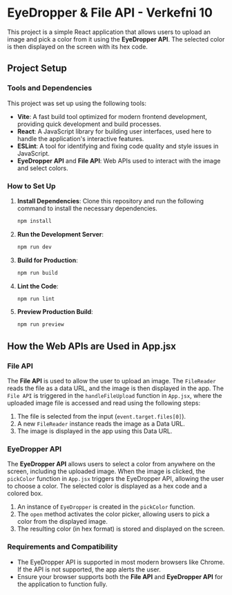 # EyeDropper & File API - Verkefni 10

This project is a simple React application that allows users to upload an image and pick a color from it using the **EyeDropper API**. The selected color is then displayed on the screen with its hex code.

## Project Setup

### Tools and Dependencies

This project was set up using the following tools:

- **Vite**: A fast build tool optimized for modern frontend development, providing quick development and build processes.
- **React**: A JavaScript library for building user interfaces, used here to handle the application's interactive features.
- **ESLint**: A tool for identifying and fixing code quality and style issues in JavaScript.
- **EyeDropper API** and **File API**: Web APIs used to interact with the image and select colors.

### How to Set Up

1. **Install Dependencies**: Clone this repository and run the following command to install the necessary dependencies.
   ```bash
   npm install
   ```

2. **Run the Development Server**:
   ```bash
   npm run dev
   ```

3. **Build for Production**:
   ```bash
   npm run build
   ```

4. **Lint the Code**:
   ```bash
   npm run lint
   ```

5. **Preview Production Build**:
   ```bash
   npm run preview
   ```

## How the Web APIs are Used in App.jsx

### File API

The **File API** is used to allow the user to upload an image. The `FileReader` reads the file as a data URL, and the image is then displayed in the app. The `File API` is triggered in the `handleFileUpload` function in `App.jsx`, where the uploaded image file is accessed and read using the following steps:

1. The file is selected from the input (`event.target.files[0]`).
2. A new `FileReader` instance reads the image as a Data URL.
3. The image is displayed in the app using this Data URL.

### EyeDropper API

The **EyeDropper API** allows users to select a color from anywhere on the screen, including the uploaded image. When the image is clicked, the `pickColor` function in `App.jsx` triggers the EyeDropper API, allowing the user to choose a color. The selected color is displayed as a hex code and a colored box.

1. An instance of `EyeDropper` is created in the `pickColor` function.
2. The `open` method activates the color picker, allowing users to pick a color from the displayed image.
3. The resulting color (in hex format) is stored and displayed on the screen.

### Requirements and Compatibility

- The EyeDropper API is supported in most modern browsers like Chrome. If the API is not supported, the app alerts the user.
- Ensure your browser supports both the **File API** and **EyeDropper API** for the application to function fully.
